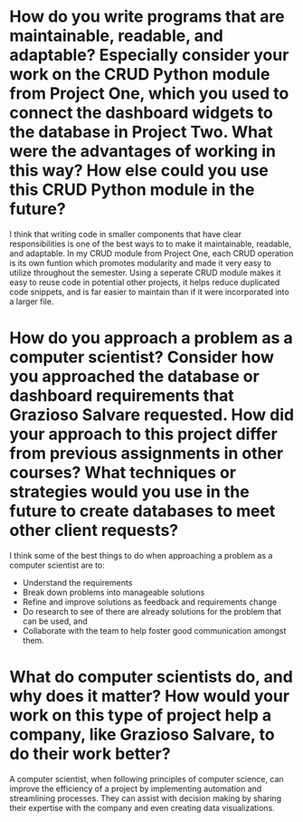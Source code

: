# How do you write programs that are maintainable, readable, and adaptable? Especially consider your work on the CRUD Python module from Project One, which you used to connect the dashboard widgets to the database in Project Two. What were the advantages of working in this way? How else could you use this CRUD Python module in the future?
I think that writing code in smaller components that have clear responsibilities is one of the best ways to to make it maintainable, readable, and adaptable. In my CRUD module from Project One, each CRUD operation is its own funtion which promotes modularity and made it very easy to utilize throughout the semester. Using a seperate CRUD module makes it easy to reuse code in potential other projects, it helps reduce duplicated code snippets, and is far easier to maintain than if it were incorporated into a larger file.

# How do you approach a problem as a computer scientist? Consider how you approached the database or dashboard requirements that Grazioso Salvare requested. How did your approach to this project differ from previous assignments in other courses? What techniques or strategies would you use in the future to create databases to meet other client requests?
I think some of the best things to do when approaching a problem as a computer scientist are to: 
- Understand the requirements
- Break down problems into manageable solutions
- Refine and improve solutions as feedback and requirements change
- Do research to see of there are already solutions for the problem that can be used, and
- Collaborate with the team to help foster good communication amongst them. 

# What do computer scientists do, and why does it matter? How would your work on this type of project help a company, like Grazioso Salvare, to do their work better?
A computer scientist, when following principles of computer science, can improve the efficiency of a project by implementing automation and streamlining processes. They can assist with decision making by sharing their expertise with the company and even creating data visualizations. 
